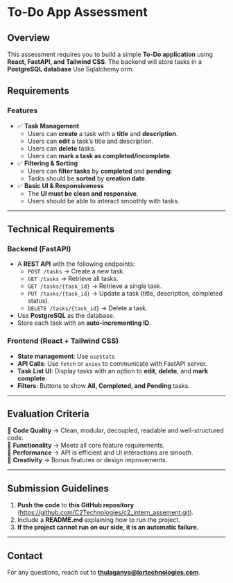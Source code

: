 # To-Do App Assessment

## Overview

This assessment requires you to build a simple **To-Do application** using **React, FastAPI, and Tailwind CSS**. The backend will store tasks in a **PostgreSQL database** Use Sqlalchemy orm.

## Requirements

### Features

- ✅ **Task Management**
  - Users can **create** a task with a **title** and **description**.
  - Users can **edit** a task’s title and description.
  - Users can **delete** tasks.
  - Users can **mark a task as completed/incomplete**.
- ✅ **Filtering & Sorting**
  - Users can **filter tasks** by **completed** and **pending**.
  - Tasks should be **sorted** by **creation date**.
- ✅ **Basic UI & Responsiveness**
  - The **UI must be clean and responsive**.
  - Users should be able to interact smoothly with tasks.

---

## Technical Requirements

### Backend (FastAPI)

- A **REST API** with the following endpoints:
  - `POST /tasks` → Create a new task.
  - `GET /tasks` → Retrieve all tasks.
  - `GET /tasks/{task_id}` → Retrieve a single task.
  - `PUT /tasks/{task_id}` → Update a task (title, description, completed status).
  - `DELETE /tasks/{task_id}` → Delete a task.
- Use **PostgreSQL** as the database.
- Store each task with an **auto-incrementing ID**.

### Frontend (React + Tailwind CSS)

- **State management**: Use `useState`
- **API Calls**: Use `fetch` or `axios` to communicate with FastAPI server.
- **Task List UI**: Display tasks with an option to **edit**, **delete**, and **mark complete**.
- **Filters**: Buttons to show **All, Completed, and Pending** tasks.

---

## Evaluation Criteria

🔹 **Code Quality** → Clean, modular, decoupled, readable and well-structured code.  
🔹 **Functionality** → Meets all core feature requirements.  
🔹 **Performance** → API is efficient and UI interactions are smooth.  
🔹 **Creativity** → Bonus features or design improvements.

---

## Submission Guidelines

1. **Push the code** to **this GitHub repository** (https://github.com/C2Technologies/c2_intern_assement.git).
2. Include a **README.md** explaining how to run the project.
3. **If the project cannot run on our side, it is an automatic failure.**

---

## Contact

For any questions, reach out to **thulaganyo@lortechnologies.com**.
